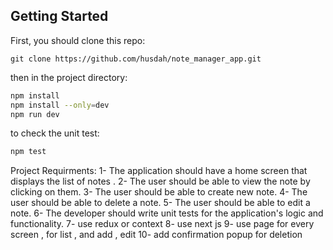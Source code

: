## Getting Started

First, you should clone this repo:
```
git clone https://github.com/husdah/note_manager_app.git
```
then in the project directory: 

```bash
npm install
npm install --only=dev
npm run dev
```
to check the unit test:
```bash
npm test
```

Project Requirments:
1- The application should have a home screen that displays the list of notes .
2- The user should be able to view the note by clicking on them.
3- The user should be able to create new note.
4- The user should be able to delete a note.
5- The user should be able to edit a note.
6- The developer should write unit tests for the application's logic and functionality.
7- use redux or context
8- use next js
9- use page for every screen , for list , and add , edit
10- add confirmation popup for deletion
